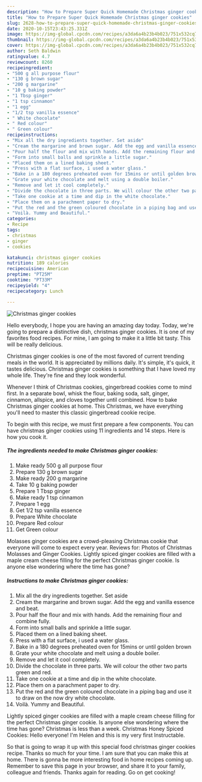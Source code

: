 ```yaml
---
description: "How to Prepare Super Quick Homemade Christmas ginger cookies"
title: "How to Prepare Super Quick Homemade Christmas ginger cookies"
slug: 2628-how-to-prepare-super-quick-homemade-christmas-ginger-cookies
date: 2020-10-15T23:43:25.331Z
image: https://img-global.cpcdn.com/recipes/a3da6a4b23b4b023/751x532cq70/christmas-ginger-cookies-recipe-main-photo.jpg
thumbnail: https://img-global.cpcdn.com/recipes/a3da6a4b23b4b023/751x532cq70/christmas-ginger-cookies-recipe-main-photo.jpg
cover: https://img-global.cpcdn.com/recipes/a3da6a4b23b4b023/751x532cq70/christmas-ginger-cookies-recipe-main-photo.jpg
author: Seth Baldwin
ratingvalue: 4.7
reviewcount: 8260
recipeingredient:
- "500 g all purpose flour"
- "130 g brown sugar"
- "200 g margarine"
- "10 g baking powder"
- "1 Tbsp ginger"
- "1 tsp cinnamon"
- "1 egg"
- "1/2 tsp vanilla essence"
- " White chocolate"
- " Red colour"
- " Green colour"
recipeinstructions:
- "Mix all the dry ingredients together. Set aside"
- "Cream the margarine and brown sugar. Add the egg and vanilla essence and beat."
- "Pour half the flour and mix with hands. Add the remaining flour and combine fully."
- "Form into small balls and sprinkle a little sugar."
- "Placed them on a lined baking sheet."
- "Press with a flat surface, i used a water glass."
- "Bake in a 180 degrees preheated oven for 15mins or until golden brown"
- "Grate your white chocolate and melt using a double boiler."
- "Remove and let it cool completely."
- "Divide the chocolate in three parts. We will colour the other two parts green and red."
- "Take one cookie at a time and dip in the white chocolate."
- "Place them on a parachment paper to dry."
- "Put the red and the green coloured chocolate in a piping bag and use it to draw on the now dry white chocolate."
- "Voilà. Yummy and Beautiful."
categories:
- Recipe
tags:
- christmas
- ginger
- cookies

katakunci: christmas ginger cookies 
nutrition: 189 calories
recipecuisine: American
preptime: "PT25M"
cooktime: "PT33M"
recipeyield: "4"
recipecategory: Lunch

---
```



![Christmas ginger cookies](https://img-global.cpcdn.com/recipes/a3da6a4b23b4b023/751x532cq70/christmas-ginger-cookies-recipe-main-photo.jpg)

Hello everybody, I hope you are having an amazing day today. Today, we're going to prepare a distinctive dish, christmas ginger cookies. It is one of my favorites food recipes. For mine, I am going to make it a little bit tasty. This will be really delicious.

Christmas ginger cookies is one of the most favored of current trending meals in the world. It is appreciated by millions daily. It's simple, it's quick, it tastes delicious. Christmas ginger cookies is something that I have loved my whole life. They're fine and they look wonderful.

Whenever I think of Christmas cookies, gingerbread cookies come to mind first. In a separate bowl, whisk the flour, baking soda, salt, ginger, cinnamon, allspice, and cloves together until combined. How to bake Christmas ginger cookies at home. This Christmas, we have everything you&#39;ll need to master this classic gingerbread cookie recipe.


To begin with this recipe, we must first prepare a few components. You can have christmas ginger cookies using 11 ingredients and 14 steps. Here is how you cook it.

<!--inarticleads1-->

##### The ingredients needed to make Christmas ginger cookies:

1. Make ready 500 g all purpose flour
1. Prepare 130 g brown sugar
1. Make ready 200 g margarine
1. Take 10 g baking powder
1. Prepare 1 Tbsp ginger
1. Make ready 1 tsp cinnamon
1. Prepare 1 egg
1. Get 1/2 tsp vanilla essence
1. Prepare  White chocolate
1. Prepare  Red colour
1. Get  Green colour


Molasses ginger cookies are a crowd-pleasing Christmas cookie that everyone will come to expect every year. Reviews for: Photos of Christmas Molasses and Ginger Cookies. Lightly spiced ginger cookies are filled with a maple cream cheese filling for the perfect Christmas ginger cookie. Is anyone else wondering where the time has gone? 

<!--inarticleads2-->

##### Instructions to make Christmas ginger cookies:

1. Mix all the dry ingredients together. Set aside
1. Cream the margarine and brown sugar. Add the egg and vanilla essence and beat.
1. Pour half the flour and mix with hands. Add the remaining flour and combine fully.
1. Form into small balls and sprinkle a little sugar.
1. Placed them on a lined baking sheet.
1. Press with a flat surface, i used a water glass.
1. Bake in a 180 degrees preheated oven for 15mins or until golden brown
1. Grate your white chocolate and melt using a double boiler.
1. Remove and let it cool completely.
1. Divide the chocolate in three parts. We will colour the other two parts green and red.
1. Take one cookie at a time and dip in the white chocolate.
1. Place them on a parachment paper to dry.
1. Put the red and the green coloured chocolate in a piping bag and use it to draw on the now dry white chocolate.
1. Voilà. Yummy and Beautiful.


Lightly spiced ginger cookies are filled with a maple cream cheese filling for the perfect Christmas ginger cookie. Is anyone else wondering where the time has gone? Christmas is less than a week. Christmas Honey Spiced Cookies: Hello everyone! I&#39;m Helen and this is my very first Instructable. 

So that is going to wrap it up with this special food christmas ginger cookies recipe. Thanks so much for your time. I am sure that you can make this at home. There is gonna be more interesting food in home recipes coming up. Remember to save this page in your browser, and share it to your family, colleague and friends. Thanks again for reading. Go on get cooking!

